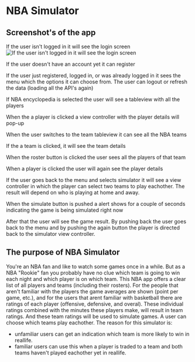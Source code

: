 # NBA Simulator

## Screenshot's of the app
If the user isn't logged in it will see the login screen
![If the user isn't logged in it will see the login screen](Login.png)

If the user doesn't have an account yet it can register


If the user just registered, logged in, or was already logged in it sees the menu which the options it can choose from. The user can logout or refresh the data (loading all the API's again)


If NBA encyclopedia is selected the user will see a tableview with all the players


When the a player is clicked a view controller with the player details will pop-up


When the user switches to the team tableview it can see all the NBA teams


If the a team is clicked, it will see the team details 


When the roster button is clicked the user sees all the players of that team


When a player is clicked the user will again see the player details


If the user goes back to the menu and selects simulator it will see a view controller in which the player can select two teams to play eachother. The result will depend on who is playing at home and away. 


When the simulate button is pushed a alert shows for a couple of seconds indicating the game is being simulated right now


After that the user will see the game result. By pushing back the user goes back to the menu and by pushing the again button the player is directed back to the simulator view controller.

## The purpose of NBA Simulator
You're an NBA fan and like to watch some games once in a while. But as a NBA "Rookie" fan you probably have no clue which team is going to win each night and which player is on which team. This NBA app offers a clear list of all players and teams (including their rosters). For the people that aren't familiar with the players the game averages are shown (point per game, etc.), and for the users that arent familiar with basketball there are ratings of each player (offensive, defensive, and overal). These individual ratings combined with the minutes these players make, will result in team ratings. And these team ratings will be used to simulate games. A user can choose which teams play eachother. The reason for this simulator is:
- unfamiliar users can get an indication which team is more likely to win in reallife.
- familiar users can use this when a player is traded to a team and both teams haven't played eachother yet in reallife.

##
